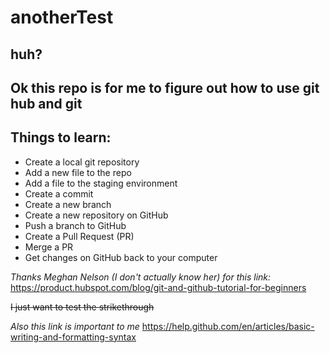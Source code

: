 # anotherTest
## huh?
Ok this repo is for me to figure out how to use git hub and git 
--
## Things to learn:
 * Create a local git repository 
 * Add a new file to the repo
 * Add a file to the staging environment
 * Create a commit
 * Create a new branch
 * Create a new repository on GitHub
 * Push a branch to GitHub
 * Create a Pull Request (PR)
 * Merge a PR
 * Get changes on GitHub back to your computer
 
 _Thanks Meghan Nelson (I don't actually know her) for this link:_
 https://product.hubspot.com/blog/git-and-github-tutorial-for-beginners 
 
 ~~I just want to test the strikethrough~~
 
 _Also this link is important to me_
 https://help.github.com/en/articles/basic-writing-and-formatting-syntax
